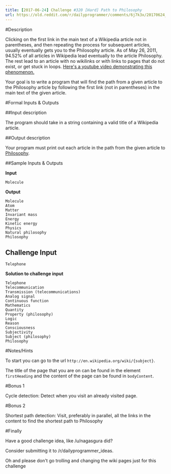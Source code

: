 ```yaml
---
title: [2017-06-24] Challenge #320 [Hard] Path to Philosophy
url: https://old.reddit.com/r/dailyprogrammer/comments/6j7k3x/20170624_challenge_320_hard_path_to_philosophy/
---
```


#Description

Clicking on the first link in the main text of a Wikipedia article not in parentheses, and then repeating the process for subsequent articles, usually eventually gets you to the Philosophy article. As of May 26, 2011, 94.52% of all articles in Wikipedia lead eventually to the article Philosophy. The rest lead to an article with no wikilinks or with links to pages that do not exist, or get stuck in loops. 
[Here's a youtube video demonstrating this phenomenon.](http://www.youtube.com/watch?v=vehDe2lSptU) 

Your goal is to write a program that will find the path from a given article to the Philosophy article by following the first link (not in parentheses) in the main text of the given article.

#Formal Inputs & Outputs

##Input description

The program should take in a string containing a valid title of a Wikipedia article.

##Output description

Your program must print out each article in the path from the given article to [Philosophy](http://en.wikipedia.org/wiki/Philosophy).

##Sample Inputs & Outputs

**Input**

    Molecule

**Output**

    Molecule 
    Atom 
    Matter 
    Invariant mass 
    Energy 
    Kinetic energy 
    Physics 
    Natural philosophy 
    Philosophy 


## Challenge Input

    Telephone
**Solution to challenge input**

    Telephone
    Telecommunication
    Transmission (telecommunications)
    Analog signal
    Continuous function
    Mathematics
    Quantity
    Property (philosophy)
    Logic
    Reason
    Consciousness
    Subjectivity
    Subject (philosophy)
    Philosophy

#Notes/Hints

To start you can go to the url `http://en.wikipedia.org/wiki/{subject}`.

The title of the page that you are on can be found in the element `firstHeading` and the content of the page can be found in `bodyContent`.

#Bonus 1

Cycle detection: Detect when you visit an already visited page.

#Bonus 2

Shortest path detection: Visit, preferably in parallel, all the links in the content to find the shortest path to Philosophy

#Finally

Have a good challenge idea, like /u/nagasgura did?

Consider submitting it to /r/dailyprogrammer_ideas.

Oh and please don't go trolling and changing the wiki pages just for this challenge 